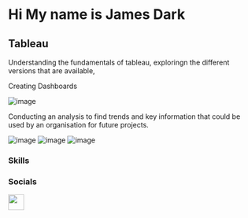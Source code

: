 Hi My name is James Dark
==================================================================================================================================

Tableau
-------
Understanding the fundamentals of tableau, exploringn the different versions that are available,

Creating Dashboards

![image](https://github.com/user-attachments/assets/375cc4e0-1e69-44d9-bce3-02a4c9f51ca2)

Conducting an analysis to find trends and key information that could be used by an organisation for future projects. 

![image](https://github.com/user-attachments/assets/e5e38784-de6e-4ca6-996b-56d039b12811)
![image](https://github.com/user-attachments/assets/d8de4464-f392-419a-a37e-fa3369780472)
![image](https://github.com/user-attachments/assets/b8cdcfc7-d7d9-4536-8d67-989a49e5bf2b)



### Skills





### Socials

<p align="left"> <a href="https://www.linkedin.com/in/james-dark-852310ba" target="_blank" rel="noreferrer"> <picture> <source media="(prefers-color-scheme: dark)" srcset="https://raw.githubusercontent.com/danielcranney/readme-generator/main/public/icons/socials/linkedin-dark.svg" /> <source media="(prefers-color-scheme: light)" srcset="https://raw.githubusercontent.com/danielcranney/readme-generator/main/public/icons/socials/linkedin.svg" /> <img src="https://raw.githubusercontent.com/danielcranney/readme-generator/main/public/icons/socials/linkedin.svg" width="32" height="32" /> </picture> </a></p>
